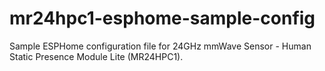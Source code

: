 # mr24hpc1-esphome-sample-config
Sample ESPHome configuration file for 24GHz mmWave Sensor - Human Static Presence Module Lite (MR24HPC1).
